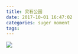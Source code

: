```yaml
---
title: 灵石公园
date: 2017-10-01 16:47:02
categories: suger moment
tags:
---
```


![](https://cloud-pics.oss-cn-shanghai.aliyuncs.com/img/blog/IMG_1514.JPG)